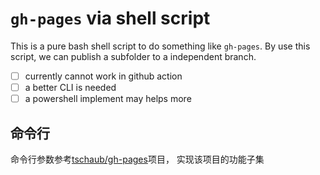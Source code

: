 # `gh-pages` via shell script

This is a pure bash shell script to do something like `gh-pages`.
By use this script, we can publish a subfolder to a independent branch.

- [ ] currently cannot work in github action
- [ ] a better CLI is needed
- [ ] a powershell implement may helps more

## 命令行

命令行参数参考[tschaub/gh-pages](https://github.com/tschaub/gh-pages)项目，
实现该项目的功能子集